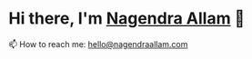 # Hi there, I'm <a href="https://www.nagendraallam.com">Nagendra Allam</a> 👋

📫 How to reach me: hello@nagendraallam.com


